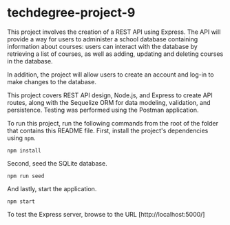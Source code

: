 # techdegree-project-9

This project involves the creation of a REST API using Express. The API will provide a way for users to administer a school database containing information about courses: users can interact with the database by retrieving a list of courses, as well as adding, updating and deleting courses in the database.

In addition, the project will allow users to create an account and log-in to make changes to the database.

This project covers REST API design, Node.js, and Express to create API routes, along with the Sequelize ORM for data modeling, validation, and persistence. Testing was performed using the Postman application.

To run this project, run the following commands from the root of the folder that contains this README file.
First, install the project's dependencies using `npm`.

```
npm install

```

Second, seed the SQLite database.

```
npm run seed
```

And lastly, start the application.

```
npm start
```

To test the Express server, browse to the URL [http://localhost:5000/]
